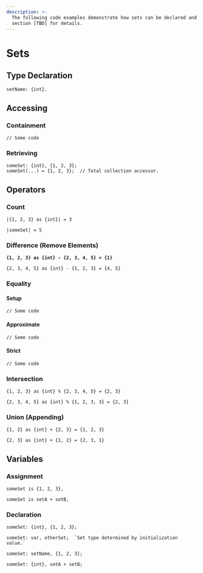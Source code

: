 ```yaml
---
description: >-
  The following code examples demonstrate how sets can be declared and used. See
  section [TBD] for details.
---
```


# Sets

## Type Declaration

```
setName: {int}.
```

## Accessing

### Containment

```
// Some code
```

### Retrieving

```
someSet: {int}, {1, 2, 3};
someSet(...) = {1, 2, 3};  // Total collection accessor.
```

## Operators

### Count

```
|{1, 2, 3} as {int}| = 3
```

```
|someSet| = 5
```

### Difference (Remove Elements)

<pre><code><strong>{1, 2, 3} as {int} - {2, 3, 4, 5} = {1}
</strong></code></pre>

```
{2, 3, 4, 5} as {int} - {1, 2, 3} = {4, 5}
```

### Equality

#### Setup

```
// Some code
```

#### Approximate

```
// Some code
```

#### Strict

```
// Some code
```

### Intersection

```
{1, 2, 3} as {int} % {2, 3, 4, 5} = {2, 3}
```

```
{2, 3, 4, 5} as {int} % {1, 2, 3, 3} = {2, 3}
```

### Union (Appending)

```
{1, 2} as {int} + {2, 3} = {1, 2, 3}
```

```
{2, 3} as {int} + {1, 2} = {2, 3, 1}
```

## Variables

### Assignment

```
someSet is {1, 2, 3},
```

```
someSet is setA + setB,
```

### Declaration

```
someSet: {int}, {1, 2, 3};
```

```
someSet: var, otherSet;  `Set type determined by initialization value.`
```

```
someSet: setName, {1, 2, 3};
```

```
someSet: {int}, setA + setB;
```
